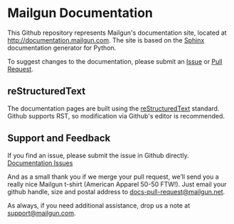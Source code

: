 Mailgun Documentation
=====================

This Github repository represents Mailgun's documentation site, located at http://documentation.mailgun.com. The site
is based on the [Sphinx](http://sphinx-doc.org/) documentation generator for Python.


To suggest changes to the documentation, please submit an [Issue](https://github.com/mailgun/documentation/issues/new) 
or [Pull Request](https://github.com/mailgun/documentation/compare/).

reStructuredText
----------------

The documentation pages are built using the [reStructuredText](http://docutils.sourceforge.net/rst.html) standard.
Github supports RST, so modification via Github's editor is recommended. 

Support and Feedback
--------------------

If you find an issue, please submit the issue in Github directly. 
[Documentation Issues](https://github.com/mailgun/documenatation/issues)

And as a small thank you if we merge your pull request, we’ll send you a really nice Mailgun t-shirt (American Apparel 50-50 FTW!).  Just email your github handle, size and postal address to [docs-pull-request@mailgun.net](mailto:docs-pull-request@mailgun.net.).

As always, if you need additional assistance, drop us a note at 
[support@mailgun.com](mailto:support@mailgun.com).
